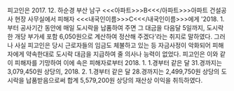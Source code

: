 피고인은 2017. 12. 하순경 부산 남구 <<<아파트>>>B<<</아파트>>>아파트 건설공사 현장 사무실에서 피해자 <<<내국인이름>>>C<<</내국인이름>>>에게 '2018. 1.부터 공사기간 동안에 매일 도시락을 납품하여 주면 그 대금을 다음달 5일까지, 도시락 한 개당 부가세 포함 6,050원으로 계산하여 정산해 주겠다'라는 취지로 말하였다.
그러나 사실 피고인은 당시 근로자들의 임금도 체불하고 있는 등 자금사정이 악화되어 피해자에게 약속한대로 도시락 대금을 지급하여 줄 의사나 능력이 없었다.
피고인은 이와 같이 피해자를 기망하여 이에 속은 피해자로부터 2018. 1. 1.경부터 같은 달 31.경까지는 3,079,450원 상당의, 2018. 2. 1.경부터 같은 달 28.경까지는 2,499,750원 상당의 도시락을 납품받음으로써 합계 5,579,200원 상당의 재산상 이익을 취득하였다.